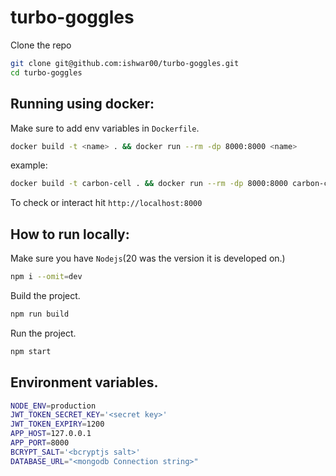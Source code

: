 # turbo-goggles

Clone the repo

```bash
git clone git@github.com:ishwar00/turbo-goggles.git
cd turbo-goggles
```

## Running using docker:

Make sure to add env variables in `Dockerfile`.

```bash
docker build -t <name> . && docker run --rm -dp 8000:8000 <name>
```

example:

```bash
docker build -t carbon-cell . && docker run --rm -dp 8000:8000 carbon-cell
```

To check or interact hit `http://localhost:8000`

## How to run locally:

Make sure you have `Nodejs`(20 was the version it is developed on.)

```bash
npm i --omit=dev
```

Build the project.

```bash
npm run build
```

Run the project.

```bash
npm start
```

## Environment variables.

```bash
NODE_ENV=production
JWT_TOKEN_SECRET_KEY='<secret key>'
JWT_TOKEN_EXPIRY=1200
APP_HOST=127.0.0.1
APP_PORT=8000
BCRYPT_SALT='<bcryptjs salt>'
DATABASE_URL="<mongodb Connection string>"
```

